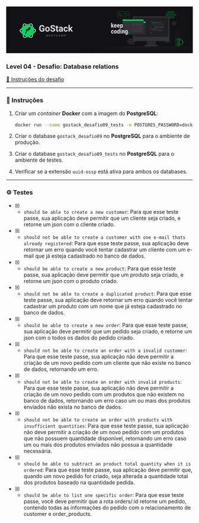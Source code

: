![GoStack Bootcamp][logo]

### Level 04 - Desafio: Database relations

[📑 Instruções do desafio][challenge]

---

### 📝 Instruções

1. Criar um *container* **Docker** com a imagem do **PostgreSQL**:

    ```bash
    docker run --name gostack_desafio09_tests -e POSTGRES_PASSWORD=docker -p 5432:5432 -d postgres
    ```

2. Criar o database ```gostack_desafio09``` no **PostgreSQL** para o ambiente de produção.

3. Criar o database ```gostack_desafio09_tests``` no **PostgreSQL** para o ambiente de testes.

4. Verificar se a extensão `uuid-ossp` está ativa para ambos os databases.

---

### ⚙ Testes

- [x] - `should be able to create a new customer`: Para que esse teste passe, sua aplicação deve permitir que um cliente seja criado, e retorne um json com o cliente criado.

- [x] - `should not be able to create a customer with one e-mail thats already registered`: Para que esse teste passe, sua aplicação deve retornar um erro quando você tentar cadastrar um cliente com um e-mail que já esteja cadastrado no banco de dados.

- [x] - `should be able to create a new product`: Para que esse teste passe, sua aplicação deve permitir que um produto seja criado, e retorne um json com o produto criado.

- [x] - `should not be able to create a duplicated product`: Para que esse teste passe, sua aplicação deve retornar um erro quando você tentar cadastrar um produto com um nome que já esteja cadastrado no banco de dados.

- [x] - `should be able to create a new order`: Para que esse teste passe, sua aplicação deve permitir que um pedido seja criado, e retorne um json com o todos os dados do pedido criado.

- [x] - `should not be able to create an order with a invalid customer`: Para que esse teste passe, sua aplicação não deve permitir a criação de um novo pedido com um cliente que não existe no banco de dados, retornando um erro.

- [x] - `should not be able to create an order with invalid products`: Para que esse teste passe, sua aplicação não deve permitir a criação de um novo pedido com um produtos que não existem no banco de dados, retornando um erro caso um ou mais dos produtos enviados não exista no banco de dados.

- [x] - `should not be able to create an order with products with insufficient quantities`: Para que esse teste passe, sua aplicação não deve permitir a criação de um novo pedido com um produtos que não possuem quantidade disponível, retornando um erro caso um ou mais dos produtos enviados não possua a quantidade necessária.

- [x] - `should be able to subtract an product total quantity when it is ordered`: Para que esse teste passe, sua aplicação deve permitir que, quando um novo pedido for criado, seja alterada a quantidade total dos produtos baseado na quantidade pedida.

- [x] - `should be able to list one specific order`: Para que esse teste passe, você deve permitir que a rota orders/:id retorne um pedido, contendo todas as informações do pedido com o relacionamento de customer e order_products.

[logo]: https://github.com/leonardosposina/gostack13-lv01-d01/blob/master/docs/gostack-bootcamp.png?raw=true
[challenge]: https://github.com/rocketseat-education/bootcamp-gostack-desafios/tree/master/desafio-database-relations
